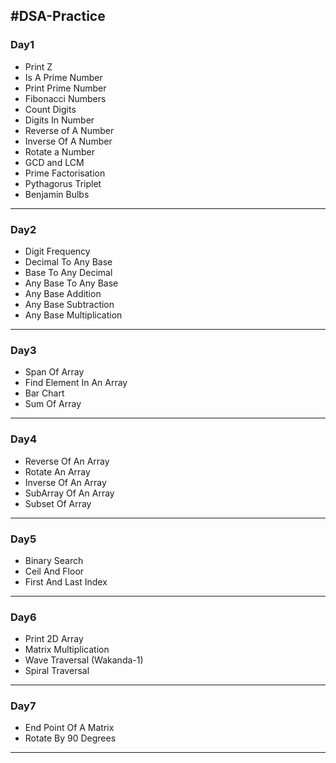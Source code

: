 ## #DSA-Practice


### Day1
  - Print Z
  - Is A Prime Number
  - Print Prime Number
  - Fibonacci Numbers
  - Count Digits
  - Digits In Number
  - Reverse of A Number
  - Inverse Of A Number
  - Rotate a Number
  - GCD and LCM
  - Prime Factorisation
  - Pythagorus Triplet
  - Benjamin Bulbs

- - - -

### Day2
  - Digit Frequency
  - Decimal To Any Base
  - Base To Any Decimal
  - Any Base To Any Base
  - Any Base Addition
  - Any Base Subtraction
  - Any Base Multiplication

- - - -


### Day3
  - Span Of Array 
  - Find Element In An Array 
  - Bar Chart
  - Sum Of Array

- - - -

### Day4
  - Reverse Of An Array
  - Rotate An Array
  - Inverse Of An Array
  - SubArray Of An Array
  - Subset Of Array

- - - -

### Day5
  - Binary Search
  - Ceil And Floor
  - First And Last Index

- - - -


### Day6
  - Print 2D Array
  - Matrix Multiplication
  - Wave Traversal (Wakanda-1)
  - Spiral Traversal

- - - -


### Day7
  - End Point Of A Matrix
  - Rotate By 90 Degrees

- - - -






